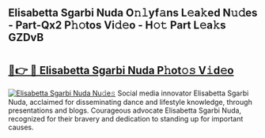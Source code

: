 ## Elisabetta Sgarbi Nuda O𝚗𝚕yf𝚊ns L𝚎a𝚔ed N𝚞𝚍es - Part-Qx2 P𝚑𝚘tos Vi𝚍𝚎o - H𝚘𝚝 Part L𝚎a𝚔s GZDvB

# <h2><a href="http://kfazca.oniu.top/?m=Elisabetta+Sgarbi+Nuda">🔗👉 🔴 Elisabetta Sgarbi Nuda P𝚑ot𝚘𝚜 V𝚒d𝚎o</a></h2>

[![Elisabetta Sgarbi Nuda Nu𝚍e𝚜](https://i.imgur.com/0qMVB7G.gif)](http://kfazca.oniu.top/?m=Elisabetta+Sgarbi+Nuda)
Social media innovator Elisabetta Sgarbi Nuda, acclaimed for disseminating dance and lifestyle knowledge, through presentations and blogs. Courageous advocate Elisabetta Sgarbi Nuda, recognized for their bravery and dedication to standing up for important causes.  
